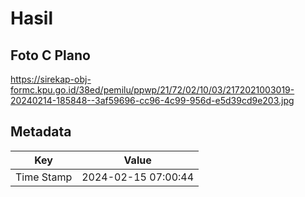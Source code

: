 # Hasil

## Foto C Plano

https://sirekap-obj-formc.kpu.go.id/38ed/pemilu/ppwp/21/72/02/10/03/2172021003019-20240214-185848--3af59696-cc96-4c99-956d-e5d39cd9e203.jpg


## Metadata

| Key        | Value               |
| ---------- | ------------------- |
| Time Stamp | 2024-02-15 07:00:44 |



